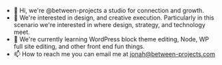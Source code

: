 - 👋 Hi, we're @between-projects a studio for connection and growth.
- 👀 We're interested in design, and creative execution. Particularly in this scenario we're interested in where design, strategy, and technology meet.
- 🌱 We're currently learning WordPress block theme editing, Node, WP full site editing, and other front end fun things.
- 📫 How to reach me you can email me at jonah@between-projects.com

<!---
between-projects/between-projects is a ✨ special ✨ repository because its `README.md` (this file) appears on your GitHub profile.
You can click the Preview link to take a look at your changes.
--->
